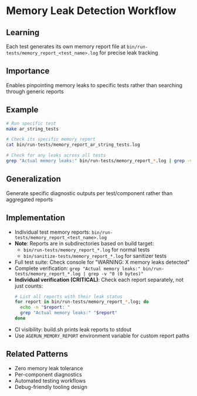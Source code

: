# Memory Leak Detection Workflow

## Learning
Each test generates its own memory report file at `bin/run-tests/memory_report_<test_name>.log` for precise leak tracking

## Importance
Enables pinpointing memory leaks to specific tests rather than searching through generic reports

## Example
```bash
# Run specific test
make ar_string_tests

# Check its specific memory report
cat bin/run-tests/memory_report_ar_string_tests.log

# Check for any leaks across all tests
grep "Actual memory leaks:" bin/run-tests/memory_report_*.log | grep -v "0 (0 bytes)"
```

## Generalization
Generate specific diagnostic outputs per test/component rather than aggregated reports

## Implementation
- Individual test memory reports: `bin/run-tests/memory_report_<test_name>.log`
- **Note**: Reports are in subdirectories based on build target:
  - `bin/run-tests/memory_report_*.log` for normal tests
  - `bin/sanitize-tests/memory_report_*.log` for sanitizer tests
- Full test suite: Check console for "WARNING: X memory leaks detected"
- Complete verification: `grep "Actual memory leaks:" bin/run-tests/memory_report_*.log | grep -v "0 (0 bytes)"`
- **Individual verification (CRITICAL)**: Check each report separately, not just counts:
  ```bash
  # List all reports with their leak status
  for report in bin/run-tests/memory_report_*.log; do
    echo -n "$report: "
    grep "Actual memory leaks:" "$report"
  done
  ```
- CI visibility: build.sh prints leak reports to stdout
- Use `AGERUN_MEMORY_REPORT` environment variable for custom report paths

## Related Patterns
- Zero memory leak tolerance
- Per-component diagnostics
- Automated testing workflows
- Debug-friendly tooling design